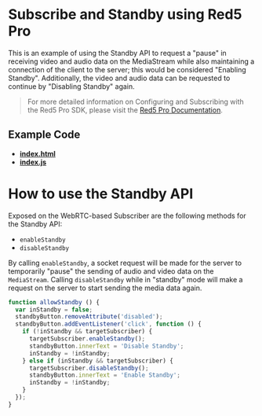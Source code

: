 # Subscribe and Standby using Red5 Pro

This is an example of using the Standby API to request a "pause" in receiving video and audio data on the MediaStream while also maintaining a connection of the client to the server; this would be considered "Enabling Standby". Additionally, the video and audio data can be requested to continue by "Disabling Standby" again.

> For more detailed information on Configuring and Subscribing with the Red5 Pro SDK, please visit the [Red5 Pro Documentation](https://www.red5pro.com/docs/streaming/subscriber.html).

## Example Code
- **[index.html](index.html)**
- **[index.js](index.js)**

# How to use the Standby API

Exposed on the WebRTC-based Subscriber are the following methods for the Standby API:

* `enableStandby`
* `disableStandby`

By calling `enableStandby`, a socket request will be made for the server to temporarily "pause" the sending of audio and video data on the `MediaStream`. Calling `disableStandby` while in "standby" mode will make a request on the server to start sending the media data again.

```javascript
function allowStandby () {
  var inStandby = false;
  standbyButton.removeAttribute('disabled');
  standbyButton.addEventListener('click', function () {
    if (!inStandby && targetSubscriber) {
      targetSubscriber.enableStandby();
      standbyButton.innerText = 'Disable Standby';
      inStandby = !inStandby;
    } else if (inStandby && targetSubscriber) {
      targetSubscriber.disableStandby();
      standbyButton.innerText = 'Enable Standby';
      inStandby = !inStandby;
    }
  });
}
```
